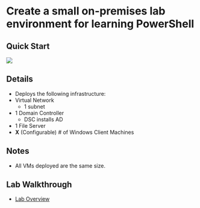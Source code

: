 # Create a small on-premises lab environment for learning PowerShell

## Quick Start

<a href="https://portal.azure.com/#create/Microsoft.Template/uri/https%3A%2F%2Fraw.githubusercontent.com%2Fmicrosoft%2FPowerShellGetReal%2Fmaster%2FAD-PowerShell-Lab%2Fdeploy.json" target="_blank"><img src="http://azuredeploy.net/deploybutton.png"/></a>

## Details

* Deploys the following infrastructure:
* Virtual Network
  * 1 subnet
* 1 Domain Controller
  * DSC installs AD
* 1 File Server
* **X** (Configurable) # of Windows Client Machines

## Notes

* All VMs deployed are the same size.

## Lab Walkthrough

* [Lab Overview](./Labs/readme.md)
